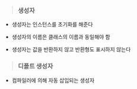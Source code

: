 > ### 생성자

- 생성자는 인스턴스를 초기화를 해준다

- 생성자의 이름은 클래스의 이름과 동일해야 함

- 생성자는 값을 반환하지 않고 반환형도 표시하지 않는다

> ### 디폴트 생성자

- 컴파일러에 의해 자동 삽입되는 생성자
